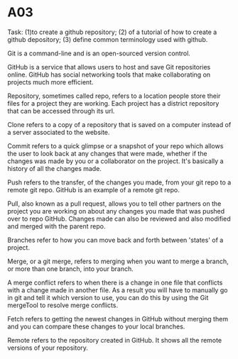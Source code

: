 # A03
Task: (1)to create a github repository; (2) of a tutorial of how to create a github depository; (3) define common terminology used with github.


Git is a command-line and is an open-sourced version control.

GitHub is a service that allows users to host and save  Git repositories online. GitHub has social networking tools that make collaborating on projects much more efficient.

 Repository, sometimes called  repo, refers to a location people store their files for a project they are working.   Each project has a district repository that can be accessed through its url.

Clone  refers to a copy of a repository that is saved on a computer instead of a server associated to the website.

Commit refers to a quick glimpse or a snapshot of your repo which allows the user to look back at any changes that were made, whether if the changes was made by you or a collaborator on the project.  It's basically a history of all the changes made.

Push refers to the transfer, of the changes you made, from your git repo to a remote git repo.  GitHub is an example of a remote git repo.

Pull, also known as a pull request, allows you to tell other partners on the project you are working on about any changes you made that was pushed over to repo GitHub.
Changes made can also be reviewed and also modified and merged with the parent repo. 

Branches refer to how you can move back and forth between 'states' of a project.

Merge, or a git merge, refers to merging when you want to merge a branch, or more than one branch, into your branch.

A merge conflict refers to when there is a change in one file that conflicts with a change made in another file.   As a result you will have to manually go in git and tell it which version to use, you can do this by using the Git mergeTool to resolve merge conflicts.

Fetch refers to getting the newest changes in GitHub without merging them and you can compare these changes to your local branches.

Remote refers to the repository created in GitHub.  It shows all the remote versions of your repository.

